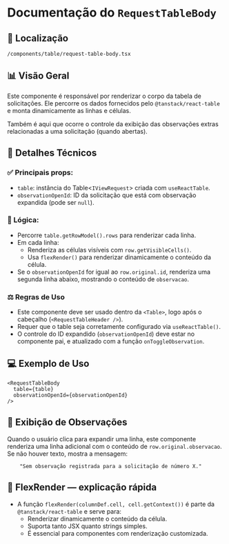 # Documentação do `RequestTableBody`

## 📁 Localização
`/components/table/request-table-body.tsx`

## 📊 Visão Geral
Este componente é responsável por renderizar o corpo da tabela de solicitações. Ele percorre os dados fornecidos pelo `@tanstack/react-table` e monta dinamicamente as linhas e células.

Também é aqui que ocorre o controle da exibição das observações extras relacionadas a uma solicitação (quando abertas).

## 🔎 Detalhes Técnicos

### ✅ Principais props:
- `table`: instância do Table<`IViewRequest`> criada com `useReactTable`.
- `observationOpenId`: ID da solicitação que está com observação expandida (pode ser `null`).

### 🔄 Lógica:
- Percorre `table.getRowModel().rows` para renderizar cada linha.
- Em cada linha:
    - Renderiza as células visíveis com `row.getVisibleCells()`.
    - Usa `flexRender()` para renderizar dinamicamente o conteúdo da célula.
- Se o `observationOpenId` for igual ao `row.original.id`, renderiza uma segunda linha abaixo, mostrando o conteúdo de `observacao`.

### ⚖️ Regras de Uso
- Este componente deve ser usado dentro da `<Table>`, logo após o cabeçalho (`<RequestTableHeader />`).
- Requer que o table seja corretamente configurado via `useReactTable()`.
- O controle do ID expandido (`observationOpenId`) deve estar no componente pai, e atualizado com a função `onToggleObservation`.


## 💻 Exemplo de Uso
```tsx
<RequestTableBody
  table={table}
  observationOpenId={observationOpenId}
/>
```

## 🔧 Exibição de Observações
Quando o usuário clica para expandir uma linha, este componente renderiza uma linha adicional com o conteúdo de `row.original.observacao`. Se não houver texto, mostra a mensagem:

```
    "Sem observação registrada para a solicitação de número X."
```

## 🧠 FlexRender — explicação rápida
- A função `flexRender(columnDef.cell, cell.getContext())` é parte da `@tanstack/react-table` e serve para:
    - Renderizar dinamicamente o conteúdo da célula.
    - Suporta tanto JSX quanto strings simples.
    - É essencial para componentes com renderização customizada.